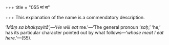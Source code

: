 +++
title = "055 मां स"

+++
This explanation of the name is a commendatory description.

‘*Māṃ sa bhakṣayitā*’,—‘*He will eat* me.’—‘The general pronoun ‘*saḥ*,’
‘he,’ has its particular character pointed out by what follows—‘*whose
meat I eat here*.’—(55).


